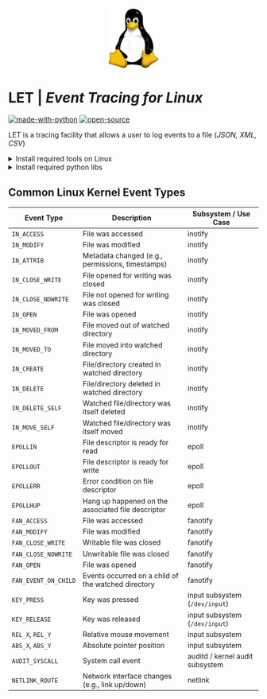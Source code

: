 <p align="center">
    <a href="https://docs.kernel.org/trace/events.html">
      <img width="20%" src="https://github.com/cybersecurity-dev/cybersecurity-dev/blob/main/assets/Tux.svg" />
    </a>
</p>

# **LET** | _Event Tracing for Linux_
[![made-with-python](http://forthebadge.com/images/badges/made-with-python.svg)](https://www.python.org/)
[![open-source](https://forthebadge.com/images/badges/open-source.svg)](https://cyberthreatdefence.com/)

LET is a tracing facility that allows a user to log events to a file (_JSON, XML, CSV_)

<details>

<summary>Install required tools on Linux</summary>

### For Ubuntu 18.04, 20.04, 22.04

```bash
sudo apt-get update
sudo apt-get install -y libtraceevent-dev \
                        libtracefs-dev
```
</details>

<details>

<summary>Install required python libs</summary>

### pip install
```bash
pip install -r requirements.txt
python3 setup.py install
```

### conda install
```bash
conda config --add channels conda-forge
conda install --file requirements_conda.txt
python3 setup.py install
```

</details>

## Common Linux Kernel Event Types

| **Event Type**       | **Description**                                                             | **Subsystem / Use Case**           |
|----------------------|------------------------------------------------------------------------------|------------------------------------|
| `IN_ACCESS`          | File was accessed                                                           | inotify                            |
| `IN_MODIFY`          | File was modified                                                           | inotify                            |
| `IN_ATTRIB`          | Metadata changed (e.g., permissions, timestamps)                            | inotify                            |
| `IN_CLOSE_WRITE`     | File opened for writing was closed                                          | inotify                            |
| `IN_CLOSE_NOWRITE`   | File not opened for writing was closed                                      | inotify                            |
| `IN_OPEN`            | File was opened                                                             | inotify                            |
| `IN_MOVED_FROM`      | File moved out of watched directory                                         | inotify                            |
| `IN_MOVED_TO`        | File moved into watched directory                                           | inotify                            |
| `IN_CREATE`          | File/directory created in watched directory                                 | inotify                            |
| `IN_DELETE`          | File/directory deleted in watched directory                                 | inotify                            |
| `IN_DELETE_SELF`     | Watched file/directory was itself deleted                                   | inotify                            |
| `IN_MOVE_SELF`       | Watched file/directory was itself moved                                     | inotify                            |
| `EPOLLIN`            | File descriptor is ready for read                                           | epoll                              |
| `EPOLLOUT`           | File descriptor is ready for write                                          | epoll                              |
| `EPOLLERR`           | Error condition on file descriptor                                          | epoll                              |
| `EPOLLHUP`           | Hang up happened on the associated file descriptor                          | epoll                              |
| `FAN_ACCESS`         | File was accessed                                                           | fanotify                           |
| `FAN_MODIFY`         | File was modified                                                           | fanotify                           |
| `FAN_CLOSE_WRITE`    | Writable file was closed                                                    | fanotify                           |
| `FAN_CLOSE_NOWRITE`  | Unwritable file was closed                                                  | fanotify                           |
| `FAN_OPEN`           | File was opened                                                             | fanotify                           |
| `FAN_EVENT_ON_CHILD` | Events occurred on a child of the watched directory                         | fanotify                           |
| `KEY_PRESS`          | Key was pressed                                                             | input subsystem (`/dev/input`)     |
| `KEY_RELEASE`        | Key was released                                                            | input subsystem (`/dev/input`)     |
| `REL_X`, `REL_Y`     | Relative mouse movement                                                     | input subsystem                    |
| `ABS_X`, `ABS_Y`     | Absolute pointer position                                                   | input subsystem                    |
| `AUDIT_SYSCALL`      | System call event                                                           | auditd / kernel audit subsystem    |
| `NETLINK_ROUTE`      | Network interface changes (e.g., link up/down)                              | netlink                            |
